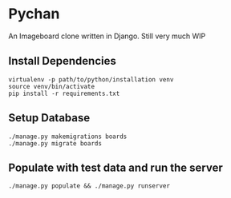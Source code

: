 # Pychan

An Imageboard clone written in Django. Still very much WIP

## Install Dependencies

    virtualenv -p path/to/python/installation venv
    source venv/bin/activate
    pip install -r requirements.txt


## Setup Database

    ./manage.py makemigrations boards
    ./manage.py migrate boards


## Populate with test data and run the server

    ./manage.py populate && ./manage.py runserver


